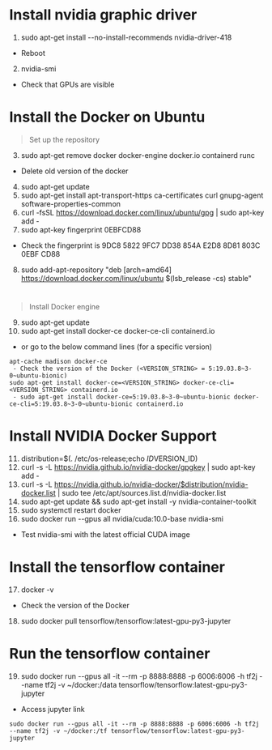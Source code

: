 # Install nvidia graphic driver 
1. sudo apt-get install --no-install-recommends nvidia-driver-418
 - Reboot
2. nvidia-smi
 - Check that GPUs are visible

# Install the Docker on Ubuntu
> Set up the repository
3. sudo apt-get remove docker docker-engine docker.io containerd runc
- Delete old version of the docker
4. sudo apt-get update
5. sudo apt-get install apt-transport-https ca-certificates curl gnupg-agent software-properties-common
6. curl -fsSL https://download.docker.com/linux/ubuntu/gpg | sudo apt-key add -
7. sudo apt-key fingerprint 0EBFCD88
 - Check the fingerprint is 9DC8 5822 9FC7 DD38 854A  E2D8 8D81 803C 0EBF CD88
8. sudo add-apt-repository "deb [arch=amd64] https://download.docker.com/linux/ubuntu $(lsb_release -cs) stable"
   
# 
> Install Docker engine
9. sudo apt-get update
10. sudo apt-get install docker-ce docker-ce-cli containerd.io
- or go to the below command lines (for a specific version)
```
apt-cache madison docker-ce
 - Check the version of the Docker (<VERSION_STRING> = 5:19.03.8~3-0~ubuntu-bionic)
sudo apt-get install docker-ce=<VERSION_STRING> docker-ce-cli=<VERSION_STRING> containerd.io
 - sudo apt-get install docker-ce=5:19.03.8~3-0~ubuntu-bionic docker-ce-cli=5:19.03.8~3-0~ubuntu-bionic containerd.io
```
# Install NVIDIA Docker Support
11. distribution=$(. /etc/os-release;echo $ID$VERSION_ID)
12. curl -s -L https://nvidia.github.io/nvidia-docker/gpgkey | sudo apt-key add -
13. curl -s -L https://nvidia.github.io/nvidia-docker/$distribution/nvidia-docker.list | sudo tee /etc/apt/sources.list.d/nvidia-docker.list
14. sudo apt-get update && sudo apt-get install -y nvidia-container-toolkit
15. sudo systemctl restart docker
16. sudo docker run --gpus all nvidia/cuda:10.0-base nvidia-smi
 - Test nvidia-smi with the latest official CUDA image

# Install the tensorflow container
17. docker -v
 - Check the version of the Docker
18. sudo docker pull tensorflow/tensorflow:latest-gpu-py3-jupyter

# Run the tensorflow container
19. sudo docker run --gpus all -it --rm -p 8888:8888 -p 6006:6006 -h tf2j --name tf2j -v ~/docker:/data tensorflow/tensorflow:latest-gpu-py3-jupyter
 - Access jupyter link
```
sudo docker run --gpus all -it --rm -p 8888:8888 -p 6006:6006 -h tf2j --name tf2j -v ~/docker:/tf tensorflow/tensorflow:latest-gpu-py3-jupyter
```
